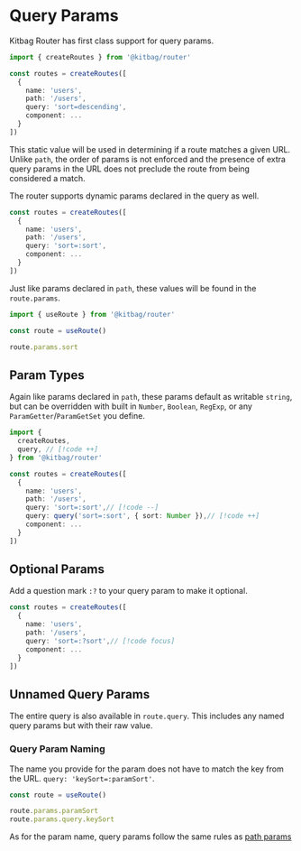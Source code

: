 # Query Params

Kitbag Router has first class support for query params.

```ts
import { createRoutes } from '@kitbag/router'

const routes = createRoutes([
  {
    name: 'users',
    path: '/users',
    query: 'sort=descending',
    component: ...
  }
])
```

This static value will be used in determining if a route matches a given URL. Unlike `path`, the order of params is not enforced and the presence of extra query params in the URL does not preclude the route from being considered a match.

The router supports dynamic params declared in the query as well.

```ts
const routes = createRoutes([
  {
    name: 'users',
    path: '/users',
    query: 'sort=:sort',
    component: ...
  }
])
```

Just like params declared in `path`, these values will be found in the `route.params`.

```ts
import { useRoute } from '@kitbag/router'

const route = useRoute()

route.params.sort
```

## Param Types

Again like params declared in `path`, these params default as writable `string`, but can be overridden with built in `Number`, `Boolean`, `RegExp`, or any `ParamGetter`/`ParamGetSet` you define.

```ts
import { 
  createRoutes,
  query, // [!code ++]
} from '@kitbag/router'

const routes = createRoutes([
  {
    name: 'users',
    path: '/users',
    query: 'sort=:sort',// [!code --]
    query: query('sort=:sort', { sort: Number }),// [!code ++]
    component: ...
  }
])
```

## Optional Params

Add a question mark `:?` to your query param to make it optional.

```ts
const routes = createRoutes([
  {
    name: 'users',
    path: '/users',
    query: 'sort=:?sort',// [!code focus]
    component: ...
  }
])
```

## Unnamed Query Params

The entire query is also available in `route.query`. This includes any named query params but with their raw value.

### Query Param Naming

The name you provide for the param does not have to match the key from the URL. `query: 'keySort=:paramSort'`.

```ts
const route = useRoute()

route.params.paramSort
route.params.query.keySort
```

As for the param name, query params follow the same rules as [path params](/core-concepts/route-params#param-name)
